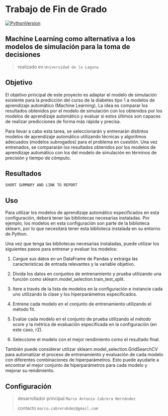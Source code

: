 # Trabajo de Fin de Grado

[![PythonVersion](https://img.shields.io/pypi/pyversions/gino_admin)](https://img.shields.io/pypi/pyversions/gino_admin)

## Machine Learning como alternativa a los modelos de simulación para la toma de decisiones

> realizado en `Universidad de la Laguna`

## Objetivo

El objetivo principal de este proyecto es adaptar el modelo de simulación existente para la predicción del curso de la diabetes tipo 1 a modelos de aprendizaje automático (Machine Learning). La idea es comparar los resultados obtenidos por el modelo de simulación con los obtenidos por los modelos de aprendizaje automático y evaluar si estos últimos son capaces de realizar predicciones de forma más rápida y precisa.

Para llevar a cabo esta tarea, se seleccionarán y entrenarán distintos modelos de aprendizaje automático utilizando técnicas y algoritmos adecuados (modelos subrogados) para el problema en cuestión. Una vez entrenados, se compararán los resultados obtenidos por los modelos de aprendizaje automático con los del modelo de simulación en términos de precisión y tiempo de cómputo.

## Resultados

`SHORT SUMMARY AND LINK TO REPORT`

## Uso

Para utilizar los modelos de aprendizaje automático especificados en esta configuración, deberá tener las bibliotecas necesarias instaladas. Por ejemplo, los modelos en esta configuración son parte de la biblioteca sklearn, por lo que necesitará tener esta biblioteca instalada en su entorno de Python.

Una vez que tenga las bibliotecas necesarias instaladas, puede utilizar los siguientes pasos para entrenar y evaluar los modelos:

1. Cargue sus datos en un DataFrame de Pandas y extraiga las características de entrada relevantes y la variable objetivo.

2. Divida los datos en conjuntos de entrenamiento y prueba utilizando una función como sklearn.model_selection.train_test_split.

3. Itere a través de la lista de modelos en la configuración e instancie cada uno utilizando la clase y los hiperparámetros especificados.

4. Entrene cada modelo en el conjunto de entrenamiento utilizando el método fit.

5. Evalúe cada modelo en el conjunto de prueba utilizando el método score y la métrica de evaluación especificada en la configuración (en este caso, r2).

6. Seleccione el modelo con el mejor rendimiento como el resultado final.

También puede considerar utilizar sklearn.model_selection.GridSearchCV para automatizar el proceso de entrenamiento y evaluación de cada modelo con diferentes combinaciones de hiperparámetros. Esto puede ayudarle a encontrar el mejor conjunto de hiperparámetros para cada modelo y mejorar su rendimiento.

## Configuración

> desarrollador principal `Marco Antonio Cabrera Hernández`
>
> contacto `marco.cabrerahdez@gmail.com`
